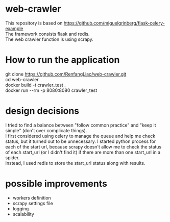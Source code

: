 # web-crawler
This repository is based on https://github.com/miguelgrinberg/flask-celery-example  
The framework consists flask and redis.  
The web crawler function is using scrapy.  
# How to run the application
git clone https://github.com/RenfangLiao/web-crawler.git  
cd web-crawler  
docker build -t crawler_test .  
docker run --rm -p 8080:8080 crawler_test  
# design decisions
I tried to find a balance between "follow common practice" and "keep it simple" (don't over complicate things).  
I first considered using celery to manage the queue and help me check status, but it turned out to be unnecessary. I started python process for each of the start url, because scrapy doesn't allow me to check the status of each start_url (or I didn't find it) if there are more than one start_url in a spider.  
Instead, I used redis to store the start_url status along with results. 
# possible improvements
- workers definition
- scrapy settings file
- logging
- scalability

